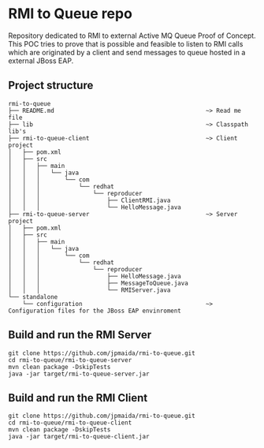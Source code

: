 # RMI to Queue repo

Repository dedicated to RMI to external Active MQ Queue Proof of Concept. This POC tries to prove that is possible and feasible to listen to RMI calls which are originated by a client and send messages to queue hosted in a external JBoss EAP.

## Project structure
```
rmi-to-queue
├── README.md 											~> Read me file
├── lib 												~> Classpath lib's
├── rmi-to-queue-client 								~> Client project
│   ├── pom.xml
│   ├── src
│   │   ├── main
│   │   │   └── java
│   │   │       └── com
│   │   │           └── redhat
│   │   │               └── reproducer
│   │   │                   ├── ClientRMI.java
│   │   │                   └── HelloMessage.java
├── rmi-to-queue-server 								~> Server project
│   ├── pom.xml
│   ├── src
│   │   ├── main
│   │   │   └── java
│   │   │       └── com
│   │   │           └── redhat
│   │   │               └── reproducer
│   │   │                   ├── HelloMessage.java
│   │   │                   ├── MessageToQueue.java
│   │   │                   └── RMIServer.java
└── standalone
    └── configuration 									~> Configuration files for the JBoss EAP envinroment
```

## Build and run the RMI Server
```
git clone https://github.com/jpmaida/rmi-to-queue.git
cd rmi-to-queue/rmi-to-queue-server
mvn clean package -DskipTests
java -jar target/rmi-to-queue-server.jar
```

## Build and run the RMI Client
```
git clone https://github.com/jpmaida/rmi-to-queue.git
cd rmi-to-queue/rmi-to-queue-client
mvn clean package -DskipTests
java -jar target/rmi-to-queue-client.jar
```